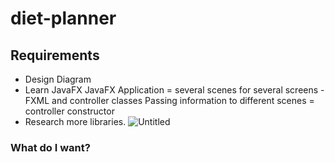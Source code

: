 # diet-planner
## Requirements
* Design Diagram
* Learn JavaFX
JavaFX Application = several scenes for several screens - FXML and controller classes
Passing information to different scenes = controller constructor
* Research more libraries.
![Untitled](https://user-images.githubusercontent.com/79415930/116477226-3b548680-a874-11eb-9a6b-a43bf9132909.png)

### What do I want?

